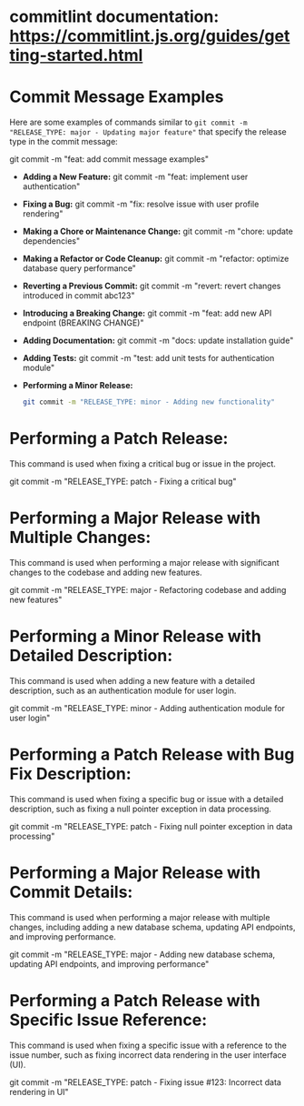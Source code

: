 
# commitlint documentation: https://commitlint.js.org/guides/getting-started.html


# Commit Message Examples

Here are some examples of commands similar to `git commit -m "RELEASE_TYPE: major - Updating major feature"` that specify the release type in the commit message:

git commit -m "feat: add commit message examples"

- **Adding a New Feature:**
git commit -m "feat: implement user authentication"

- **Fixing a Bug:**
git commit -m "fix: resolve issue with user profile rendering"

- **Making a Chore or Maintenance Change:**
git commit -m "chore: update dependencies"

- **Making a Refactor or Code Cleanup:**
git commit -m "refactor: optimize database query performance"

- **Reverting a Previous Commit:**
git commit -m "revert: revert changes introduced in commit abc123"

- **Introducing a Breaking Change:**
git commit -m "feat: add new API endpoint (BREAKING CHANGE)"

- **Adding Documentation:**
git commit -m "docs: update installation guide"

- **Adding Tests:**
git commit -m "test: add unit tests for authentication module"

- **Performing a Minor Release:**  
  ```bash
  git commit -m "RELEASE_TYPE: minor - Adding new functionality"

# Performing a Patch Release:
This command is used when fixing a critical bug or issue in the project.

git commit -m "RELEASE_TYPE: patch - Fixing a critical bug"

# Performing a Major Release with Multiple Changes:
This command is used when performing a major release with significant changes to the codebase and adding new features.

git commit -m "RELEASE_TYPE: major - Refactoring codebase and adding new features"

# Performing a Minor Release with Detailed Description:
This command is used when adding a new feature with a detailed description, such as an authentication module for user login.

git commit -m "RELEASE_TYPE: minor - Adding authentication module for user login"

# Performing a Patch Release with Bug Fix Description:
This command is used when fixing a specific bug or issue with a detailed description, such as fixing a null pointer exception in data processing.

git commit -m "RELEASE_TYPE: patch - Fixing null pointer exception in data processing"

# Performing a Major Release with Commit Details:
This command is used when performing a major release with multiple changes, including adding a new database schema, updating API endpoints, and improving performance.

git commit -m "RELEASE_TYPE: major - Adding new database schema, updating API endpoints, and improving performance"

# Performing a Patch Release with Specific Issue Reference:
This command is used when fixing a specific issue with a reference to the issue number, such as fixing incorrect data rendering in the user interface (UI).

git commit -m "RELEASE_TYPE: patch - Fixing issue #123: Incorrect data rendering in UI"


